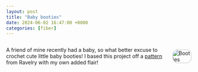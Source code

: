 ```yaml
---
layout: post
title: "Baby booties"
date: 2024-06-02 16:47:00 +0000
categories: [fiber]
---
```


<div style="display: flex; align-items: center;">
    <div>
        <p>
        A friend of mine recently had a baby, so what better excuse to crochet cute little baby booties! I based this project off a <a href="https://www.ravelry.com/patterns/library/pink-lady-baby-booties" target="_blank">pattern</a> from Ravelry with my own added flair! </p>
    </div>
    <img src="{{ '/assets/boots.jpg' | relative_url }}" alt="Booties" style="float: right; margin-left: 20px; border: 2px solid #ddd; border-radius: 15px; max-width: 50%; height: auto;">
</div>

